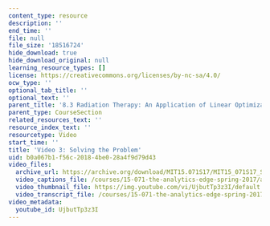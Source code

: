 ```yaml
---
content_type: resource
description: ''
end_time: ''
file: null
file_size: '18516724'
hide_download: true
hide_download_original: null
learning_resource_types: []
license: https://creativecommons.org/licenses/by-nc-sa/4.0/
ocw_type: ''
optional_tab_title: ''
optional_text: ''
parent_title: '8.3 Radiation Therapy: An Application of Linear Optimization '
parent_type: CourseSection
related_resources_text: ''
resource_index_text: ''
resourcetype: Video
start_time: ''
title: 'Video 3: Solving the Problem'
uid: b0a067b1-f56c-2018-4be0-28a4f9d79d43
video_files:
  archive_url: https://archive.org/download/MIT15.071S17/MIT15_071S17_Session_8.3.05_300k.mp4
  video_captions_file: /courses/15-071-the-analytics-edge-spring-2017/a36ac00a69705b828ea373c4a9e45bce_UjbutTp3z3I.vtt
  video_thumbnail_file: https://img.youtube.com/vi/UjbutTp3z3I/default.jpg
  video_transcript_file: /courses/15-071-the-analytics-edge-spring-2017/8e1057806401b723b5bbbd7120b8c4ba_UjbutTp3z3I.pdf
video_metadata:
  youtube_id: UjbutTp3z3I
---
```

